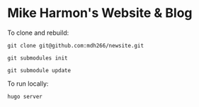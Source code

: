 # Mike Harmon's Website & Blog

To clone and rebuild:

    git clone git@github.com:mdh266/newsite.git

    git submodules init

    git submodule update

To run locally:

    hugo server 
